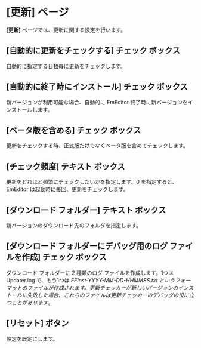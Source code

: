 # \[更新\] ページ

**\[更新\]** ページでは、更新に関する設定を行います。

## \[自動的に更新をチェックする\] チェック ボックス

自動的に指定する日数毎に更新をチェックします。

## \[自動的に終了時にインストール\] チェック ボックス

新バージョンが利用可能な場合、自動的に EmEditor 終了時に新バージョンをインストールします。

## \[ベータ版を含める\] チェック ボックス

更新をチェックする時、正式版だけでなくベータ版を含めてチェックします。

## \[チェック頻度\] テキスト ボックス

更新をどれほど頻繁にチェックしたいかを指定します。0 を指定すると、EmEditor は起動時に毎回、更新をチェックします。

## \[ダウンロード フォルダー\] テキスト ボックス

新バージョンのダウンロード先のフォルダを指定します。

## \[ダウンロード フォルダーにデバッグ用のログ ファイルを作成\] チェック ボックス

ダウンロード フォルダーに 2 種類のログ ファイルを作成します。1つは Updater.log で、もう1つは _EEInst-YYYY-MM-DD-HHMMSS.txt というフォーマットのファイルが作成されます。更新チェッカーが新しいバージョンのインストールに失敗した場合、これらのファイルは更新チェッカーのデバッグの役に立つことがあります_。

## \[リセット\] ボタン

設定を既定にします。

